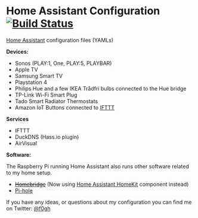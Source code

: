 # Home Assistant Configuration [![Build Status](https://travis-ci.org/Fogh/homeassistant-config.svg?branch=master)](https://travis-ci.org/Fogh/homeassistant-config)

[Home Assistant](https://home-assistant.io/) configuration files (YAMLs)

**Devices:**

- Sonos (PLAY:1, One, PLAY:5, PLAYBAR)
- Apple TV
- Samsung Smart TV
- Playstation 4
- Philips Hue and a few IKEA Trådfri bulbs connected to the Hue bridge
- TP-Link Wi-Fi Smart Plug
- Tado Smart Radiator Thermostats
- Amazon IoT Buttons connected to [IFTTT](https://ifttt.com)

**Services**

- IFTTT
- DuckDNS (Hass.io plugin)
- AirVisual

**Software:**

The Raspberry Pi running Home Assistant also runs other software related to my home setup.

- ~~[Homebridge](https://github.com/nfarina/homebridge)~~ (Now using [Home Assistant HomeKit](https://www.home-assistant.io/components/homekit/) component instead)
- [Pi-hole](https://pi-hole.net/)

If you have any ideas, or questions about my configuration you can find me on Twitter: [@f0gh](https://twitter.com/f0gh)
